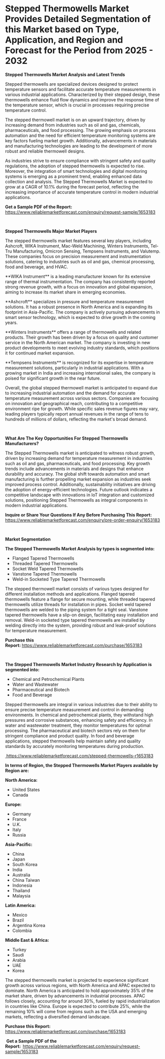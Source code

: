<p><h1>Stepped Thermowells Market Provides Detailed Segmentation of this Market based on Type, Application, and Region and Forecast for the Period from 2025 - 2032</h1></p><p><strong>Stepped Thermowells Market Analysis and Latest Trends</strong></p>
<p><p>Stepped thermowells are specialized devices designed to protect temperature sensors and facilitate accurate temperature measurements in various industrial applications. Characterized by their stepped design, these thermowells enhance fluid flow dynamics and improve the response time of the temperature sensor, which is crucial in processes requiring precise temperature control.</p><p>The stepped thermowell market is on an upward trajectory, driven by increasing demand from industries such as oil and gas, chemicals, pharmaceuticals, and food processing. The growing emphasis on process automation and the need for efficient temperature monitoring systems are key factors fueling market growth. Additionally, advancements in materials and manufacturing technologies are leading to the development of more robust and reliable thermowell designs.</p><p>As industries strive to ensure compliance with stringent safety and quality regulations, the adoption of stepped thermowells is expected to rise. Moreover, the integration of smart technologies and digital monitoring systems is emerging as a prominent trend, enabling enhanced data collection and analysis. The Stepped Thermowells Market is expected to grow at a CAGR of 10.1% during the forecast period, reflecting the increasing importance of accurate temperature control in modern industrial applications.</p></p>
<p><strong>Get a Sample PDF of the Report:&nbsp;</strong> <a href="https://www.reliablemarketforecast.com/enquiry/request-sample/1653183?utm_campaign=1906&utm_medium=2&utm_source=Github&utm_content=ia&utm_term=18042025&utm_id=stepped-thermowells">https://www.reliablemarketforecast.com/enquiry/request-sample/1653183</a></p>
<p>&nbsp;</p>
<p><strong>Stepped Thermowells Major Market Players</strong></p>
<p><p>The stepped thermowells market features several key players, including Ashcroft, WIKA Instrument, Mac-Weld Machining, Winters Instruments, Tel-Tru Manufacturing, Omicron Sensing, Tempsens Instruments, and Valutemp. These companies focus on precision measurement and instrumentation solutions, catering to industries such as oil and gas, chemical processing, food and beverage, and HVAC.</p><p>**WIKA Instrument** is a leading manufacturer known for its extensive range of thermal instrumentation. The company has consistently reported strong revenue growth, with a focus on innovation and global expansion, aiming to increase its market share in emerging economies.</p><p>**Ashcroft** specializes in pressure and temperature measurement solutions. It has a robust presence in North America and is expanding its footprint in Asia-Pacific. The company is actively pursuing advancements in smart sensor technology, which is expected to drive growth in the coming years.</p><p>**Winters Instruments** offers a range of thermowells and related products. Their growth has been driven by a focus on quality and customer service in the North American market. The company is investing in new product developments to meet evolving industry standards, which positions it for continued market expansion.</p><p>**Tempsens Instruments** is recognized for its expertise in temperature measurement solutions, particularly in industrial applications. With a growing market in India and increasing international sales, the company is poised for significant growth in the near future.</p><p>Overall, the global stepped thermowell market is anticipated to expand due to increasing industrial automation and the demand for accurate temperature measurement across various sectors. Companies are focusing on innovation and geographical reach, contributing to a competitive environment ripe for growth. While specific sales revenue figures may vary, leading players typically report annual revenues in the range of tens to hundreds of millions of dollars, reflecting the market's broad demand.</p></p>
<p>&nbsp;</p>
<p><strong>What Are The Key Opportunities For Stepped Thermowells Manufacturers?</strong></p>
<p><p>The Stepped Thermowells market is anticipated to witness robust growth, driven by increasing demand for temperature measurement in industries such as oil and gas, pharmaceuticals, and food processing. Key growth trends include advancements in materials and designs that enhance durability and accuracy. The global shift towards automation and smart manufacturing is further propelling market expansion as industries seek improved process control. Additionally, sustainability initiatives are driving the adoption of energy-efficient technologies. Future outlook indicates a competitive landscape with innovations in IoT integration and customized solutions, positioning Stepped Thermowells as integral components in modern industrial applications.</p></p>
<p><strong>Inquire or Share Your Questions If Any Before Purchasing This Report:</strong> <a href="https://www.reliablemarketforecast.com/enquiry/pre-order-enquiry/1653183?utm_campaign=1906&utm_medium=2&utm_source=Github&utm_content=ia&utm_term=18042025&utm_id=stepped-thermowells">https://www.reliablemarketforecast.com/enquiry/pre-order-enquiry/1653183</a></p>
<p>&nbsp;</p>
<p><strong>Market Segmentation</strong></p>
<p><strong>The Stepped Thermowells Market Analysis by types is segmented into:</strong></p>
<p><ul><li>Flanged Tapered Thermowells</li><li>Threaded Tapered Thermowells</li><li>Socket Weld Tapered Thermowells</li><li>Vanstone Tapered Thermowells</li><li>Weld-in Socketed Type Tapered Thermowells</li></ul></p>
<p><p>The stepped thermowell market consists of various types designed for different installation methods and applications. Flanged tapered thermowells feature a flange for secure mounting, while threaded tapered thermowells utilize threads for installation in pipes. Socket weld tapered thermowells are welded to the piping system for a tight seal. Vanstone tapered thermowells have a slip-on design, facilitating easy installation and removal. Weld-in socketed type tapered thermowells are installed by welding directly into the system, providing robust and leak-proof solutions for temperature measurement.</p></p>
<p><strong>Purchase this Report:&nbsp;</strong><a href="https://www.reliablemarketforecast.com/purchase/1653183?utm_campaign=1906&utm_medium=2&utm_source=Github&utm_content=ia&utm_term=18042025&utm_id=stepped-thermowells">https://www.reliablemarketforecast.com/purchase/1653183</a></p>
<p>&nbsp;</p>
<p><strong>The Stepped Thermowells Market Industry Research by Application is segmented into:</strong></p>
<p><ul><li>Chemical and Petrochemical Plants</li><li>Water and Wastewater</li><li>Pharmaceutical and Biotech</li><li>Food and Beverage</li></ul></p>
<p><p>Stepped thermowells are integral in various industries due to their ability to ensure precise temperature measurement and control in demanding environments. In chemical and petrochemical plants, they withstand high pressures and corrosive substances, enhancing safety and efficiency. In water and wastewater treatment, they monitor temperatures for optimal processing. The pharmaceutical and biotech sectors rely on them for stringent compliance and product quality. In food and beverage applications, stepped thermowells help maintain safety and quality standards by accurately monitoring temperatures during production.</p></p>
<p><a href="https://www.reliablemarketforecast.com/stepped-thermowells-r1653183?utm_campaign=1906&utm_medium=2&utm_source=Github&utm_content=ia&utm_term=18042025&utm_id=stepped-thermowells">&nbsp;https://www.reliablemarketforecast.com/stepped-thermowells-r1653183</a></p>
<p><strong>In terms of Region, the Stepped Thermowells Market Players available by Region are:</strong></p>
<p>
    <p> <strong> North America: </strong>
        <ul>
            <li>United States</li>
            <li>Canada</li>
        </ul>
        </p> 
    <p> <strong> Europe: </strong>
        <ul>
            <li>Germany</li>
            <li>France</li>
            <li>U.K.</li>
            <li>Italy</li>
            <li>Russia</li>
        </ul>
        </p> 
    <p> <strong> Asia-Pacific: </strong>
        <ul>
            <li>China</li>
            <li>Japan</li>
            <li>South Korea</li>
            <li>India</li>
            <li>Australia</li>
            <li>China Taiwan</li>
            <li>Indonesia</li>
            <li>Thailand</li>
            <li>Malaysia</li>
        </ul>
        </p> 
    <p> <strong> Latin America: </strong>
        <ul>
            <li>Mexico</li>
            <li>Brazil</li>
            <li>Argentina Korea</li>
            <li>Colombia</li>
        </ul>
        </p> 
    <p> <strong> Middle East & Africa: </strong>
        <ul>
            <li>Turkey</li>
            <li>Saudi</li>
            <li>Arabia</li>
            <li>UAE</li>
            <li>Korea</li>
        </ul>
    </p>
    </p>
<p><p>The stepped thermowells market is projected to experience significant growth across various regions, with North America and APAC expected to dominate. North America is anticipated to hold approximately 35% of the market share, driven by advancements in industrial processes. APAC follows closely, accounting for around 30%, fueled by rapid industrialization in countries like China. Europe is expected to contribute 25%, while the remaining 10% will come from regions such as the USA and emerging markets, reflecting a diversified demand landscape.</p></p>
<p><strong>Purchase this Report: </strong><a href="https://www.reliablemarketforecast.com/purchase/1653183?utm_campaign=1906&utm_medium=2&utm_source=Github&utm_content=ia&utm_term=18042025&utm_id=stepped-thermowells">https://www.reliablemarketforecast.com/purchase/1653183</a></p>
<p>&nbsp;<strong>Get a Sample PDF of the Report:&nbsp;&nbsp;</strong><a href="https://www.reliablemarketforecast.com/enquiry/request-sample/1653183?utm_campaign=1906&utm_medium=2&utm_source=Github&utm_content=ia&utm_term=18042025&utm_id=stepped-thermowells">https://www.reliablemarketforecast.com/enquiry/request-sample/1653183</a></p>
<p><strong></strong></p>
<p><p></p><p></p><p></p></p>